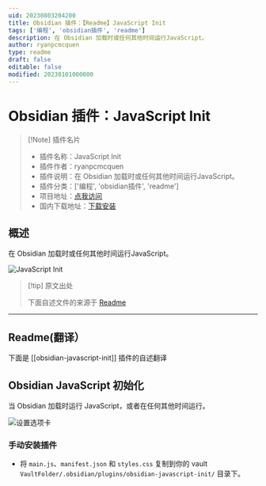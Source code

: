 ```yaml
---
uid: 20230803204200
title: Obsidian 插件：【Readme】JavaScript Init
tags: ['编程', 'obsidian插件', 'readme']
description: 在 Obsidian 加载时或任何其他时间运行JavaScript。
author: ryanpcmcquen
type: readme
draft: false
editable: false
modified: 20230101000000
---
```


# Obsidian 插件：JavaScript Init

> [!Note] 插件名片
> - 插件名称：JavaScript Init
> - 插件作者：ryanpcmcquen
> - 插件说明：在 Obsidian 加载时或任何其他时间运行JavaScript。
> - 插件分类：['编程', 'obsidian插件', 'readme']
> - 项目地址：[点我访问](https://github.com/ryanpcmcquen/obsidian-javascript-init)
> - 国内下载地址：[下载安装](https://pkmer.cn/products/plugin/pluginMarket/?obsidian-javascript-init)

## 概述

在 Obsidian 加载时或任何其他时间运行JavaScript。

![JavaScript Init](https://cdn.pkmer.cn/covers/obsidian-javascript-init.PNG!pkmer)

> [!tip] 原文出处
> 
>下面自述文件的来源于 [Readme](https://ghproxy.net/https://raw.githubusercontent.com/ryanpcmcquen/obsidian-javascript-init/master/README.md)
> 

---

## Readme(翻译）

下面是 [[obsidian-javascript-init]] 插件的自述翻译


## Obsidian JavaScript 初始化

当 Obsidian 加载时运行 JavaScript，或者在任何其他时间运行。

![设置选项卡](JavaScript_Init.png)

### 手动安装插件

- 将 `main.js`、`manifest.json` 和 `styles.css` 复制到你的 vault `VaultFolder/.obsidian/plugins/obsidian-javascript-init/` 目录下。



